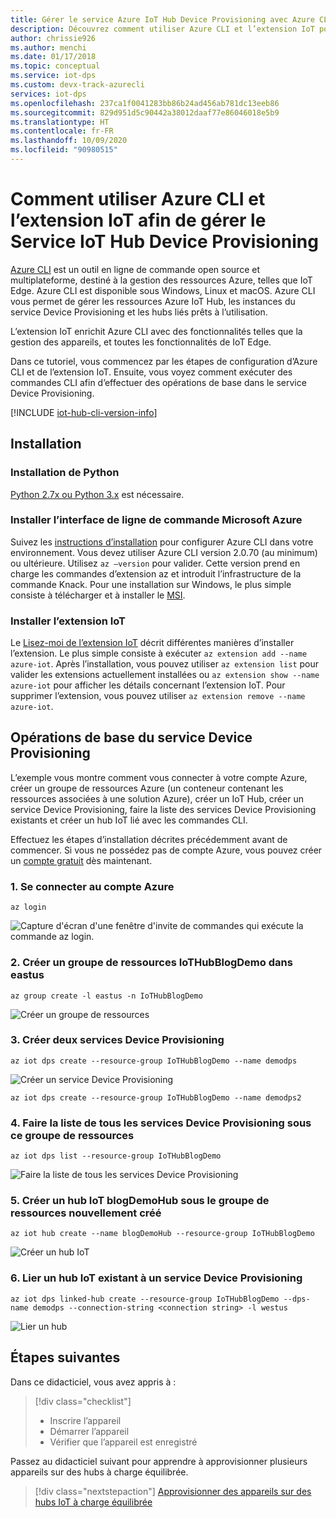 ```yaml
---
title: Gérer le service Azure IoT Hub Device Provisioning avec Azure CLI et une extension IoT
description: Découvrez comment utiliser Azure CLI et l’extension IoT pour gérer le service IoT Hub Device Provisioning (DPS)
author: chrissie926
ms.author: menchi
ms.date: 01/17/2018
ms.topic: conceptual
ms.service: iot-dps
ms.custom: devx-track-azurecli
services: iot-dps
ms.openlocfilehash: 237ca1f0041283bb86b24ad456ab781dc13eeb86
ms.sourcegitcommit: 829d951d5c90442a38012daaf77e86046018e5b9
ms.translationtype: HT
ms.contentlocale: fr-FR
ms.lasthandoff: 10/09/2020
ms.locfileid: "90980515"
---
```

# <a name="how-to-use-azure-cli-and-the-iot-extension-to-manage-the-iot-hub-device-provisioning-service"></a>Comment utiliser Azure CLI et l’extension IoT afin de gérer le Service IoT Hub Device Provisioning

[Azure CLI](https://docs.microsoft.com/cli/azure?view=azure-cli-latest) est un outil en ligne de commande open source et multiplateforme, destiné à la gestion des ressources Azure, telles que IoT Edge. Azure CLI est disponible sous Windows, Linux et macOS. Azure CLI vous permet de gérer les ressources Azure IoT Hub, les instances du service Device Provisioning et les hubs liés prêts à l’utilisation.

L’extension IoT enrichit Azure CLI avec des fonctionnalités telles que la gestion des appareils, et toutes les fonctionnalités de IoT Edge.

Dans ce tutoriel, vous commencez par les étapes de configuration d’Azure CLI et de l’extension IoT. Ensuite, vous voyez comment exécuter des commandes CLI afin d’effectuer des opérations de base dans le service Device Provisioning. 

[!INCLUDE [iot-hub-cli-version-info](../../includes/iot-hub-cli-version-info.md)]

## <a name="installation"></a>Installation 

### <a name="install-python"></a>Installation de Python

[Python 2.7x ou Python 3.x](https://www.python.org/downloads/) est nécessaire.

### <a name="install-the-azure-cli"></a>Installer l’interface de ligne de commande Microsoft Azure

Suivez les [instructions d’installation](https://docs.microsoft.com/cli/azure/install-azure-cli?view=azure-cli-latest) pour configurer Azure CLI dans votre environnement. Vous devez utiliser Azure CLI version 2.0.70 (au minimum) ou ultérieure. Utilisez `az –version` pour valider. Cette version prend en charge les commandes d’extension az et introduit l’infrastructure de la commande Knack. Pour une installation sur Windows, le plus simple consiste à télécharger et à installer le [MSI](https://aka.ms/InstallAzureCliWindows).

### <a name="install-iot-extension"></a>Installer l’extension IoT

Le [Lisez-moi de l’extension IoT](https://github.com/Azure/azure-iot-cli-extension) décrit différentes manières d’installer l’extension. Le plus simple consiste à exécuter `az extension add --name azure-iot`. Après l’installation, vous pouvez utiliser `az extension list` pour valider les extensions actuellement installées ou `az extension show --name azure-iot` pour afficher les détails concernant l’extension IoT. Pour supprimer l’extension, vous pouvez utiliser `az extension remove --name azure-iot`.


## <a name="basic-device-provisioning-service-operations"></a>Opérations de base du service Device Provisioning

L’exemple vous montre comment vous connecter à votre compte Azure, créer un groupe de ressources Azure (un conteneur contenant les ressources associées à une solution Azure), créer un IoT Hub, créer un service Device Provisioning, faire la liste des services Device Provisioning existants et créer un hub IoT lié avec les commandes CLI. 

Effectuez les étapes d’installation décrites précédemment avant de commencer. Si vous ne possédez pas de compte Azure, vous pouvez créer un [compte gratuit](https://azure.microsoft.com/free/?v=17.39a) dès maintenant. 


### <a name="1-log-in-to-the-azure-account"></a>1. Se connecter au compte Azure
  
```azurecli
az login
```

![Capture d'écran d'une fenêtre d'invite de commandes qui exécute la commande az login.](./media/how-to-manage-dps-with-cli/login.jpg)

### <a name="2-create-a-resource-group-iothubblogdemo-in-eastus"></a>2. Créer un groupe de ressources IoTHubBlogDemo dans eastus

```azurecli
az group create -l eastus -n IoTHubBlogDemo
```

![Créer un groupe de ressources](./media/how-to-manage-dps-with-cli/create-resource-group.jpg)


### <a name="3-create-two-device-provisioning-services"></a>3. Créer deux services Device Provisioning

```azurecli
az iot dps create --resource-group IoTHubBlogDemo --name demodps
```

![Créer un service Device Provisioning](./media/how-to-manage-dps-with-cli/create-dps.jpg)

```azurecli
az iot dps create --resource-group IoTHubBlogDemo --name demodps2
```

### <a name="4-list-all-the-existing-device-provisioning-services-under-this-resource-group"></a>4. Faire la liste de tous les services Device Provisioning sous ce groupe de ressources

```azurecli
az iot dps list --resource-group IoTHubBlogDemo
```

![Faire la liste de tous les services Device Provisioning](./media/how-to-manage-dps-with-cli/list-dps.jpg)


### <a name="5-create-an-iot-hub-blogdemohub-under-the-newly-created-resource-group"></a>5. Créer un hub IoT blogDemoHub sous le groupe de ressources nouvellement créé

```azurecli
az iot hub create --name blogDemoHub --resource-group IoTHubBlogDemo
```

![Créer un hub IoT](./media/how-to-manage-dps-with-cli/create-hub.jpg)

### <a name="6-link-one-existing-iot-hub-to-a-device-provisioning-service"></a>6. Lier un hub IoT existant à un service Device Provisioning

```azurecli
az iot dps linked-hub create --resource-group IoTHubBlogDemo --dps-name demodps --connection-string <connection string> -l westus
```

![Lier un hub](./media/how-to-manage-dps-with-cli/create-hub.jpg)

## <a name="next-steps"></a>Étapes suivantes
Dans ce didacticiel, vous avez appris à :

> [!div class="checklist"]
> * Inscrire l’appareil
> * Démarrer l’appareil
> * Vérifier que l’appareil est enregistré

Passez au didacticiel suivant pour apprendre à approvisionner plusieurs appareils sur des hubs à charge équilibrée. 

> [!div class="nextstepaction"]
> [Approvisionner des appareils sur des hubs IoT à charge équilibrée](./tutorial-provision-multiple-hubs.md)
